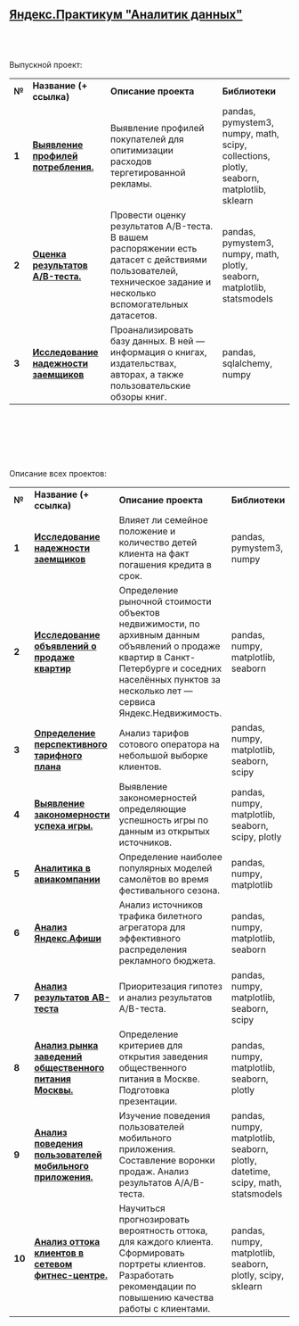 ## <a href="https://praktikum.yandex.ru/data-analyst/" target="_blank"><b>Яндекс.Практикум "Аналитик данных"</b></a>

<br/><br/><br/>
Выпускной проект:

<table>
<tr>
<td><b>№</b></td>
<td><b>Название (+ ссылка)</b></td>
<td><b>Описание проекта</b></td>
<td><b>Библиотеки</b></td>
<tr>
<td><b>1</b></td>
<td><a href="https://nbviewer.jupyter.org/github/kondratmaksim/student_work_yandex/blob/main/e-com_final_project.ipynb" target="_blank"><b>Выявление профилей потребления.</b></a></td>
<td>Выявление профилей покупателей для опитимизации расходов тергетированной рекламы.</td>
<td>pandas, pymystem3, numpy, math, scipy, collections, plotly, seaborn, matplotlib, sklearn</td>
<tr>
<td><b>2</b></td>
<td><a href="https://nbviewer.jupyter.org/github/kondratmaksim/student_work_yandex/blob/main/a-b_final_project.ipynb" target="_blank"><b>Оценка результатов A/B-теста.</b></a></td>
<td>Провести оценку результатов A/B-теста. В вашем распоряжении есть датасет с действиями пользователей, техническое задание и несколько вспомогательных датасетов.</td>
<td>pandas, pymystem3, numpy, math, plotly, seaborn, matplotlib, statsmodels</td>
<tr>
<td><b>3</b></td>
<td><a href="https://nbviewer.jupyter.org/github/kondratmaksim/student_work_yandex/blob/d0bec60fe4469f2c71aec1cff376998cf7b9b7cc/%D0%9F%D1%80%D0%BE%D0%B5%D0%BA%D1%82%201.%20%D0%98%D1%81%D1%81%D0%BB%D0%B5%D0%B4%D0%BE%D0%B2%D0%B0%D0%BD%D0%B8%D0%B5%20%D0%BD%D0%B0%D0%B4%D0%B5%D0%B6%D0%BD%D0%BE%D1%81%D1%82%D0%B8%20%D0%B7%D0%B0%D0%B5%D0%BC%D1%89%D0%B8%D0%BA%D0%BE%D0%B2.ipynb" target="_blank"><b>Исследование надежности заемщиков</b></a></td>
<td>Проанализировать базу данных. В ней — информация о книгах, издательствах, авторах, а также пользовательские обзоры книг.</td>
<td>pandas, sqlalchemy, numpy</td>
<tr>
</table>
<br/><br/>

<br/><br/><br/>
Описание всех проектов:

<table>
<tr>
<td><b>№</b></td>
<td><b>Название (+ ссылка)</b></td>
<td><b>Описание проекта</b></td>
<td><b>Библиотеки</b></td>
<tr>
<td><b>1</b></td>
<td><a href="https://nbviewer.jupyter.org/github/kondratmaksim/student_work_yandex/blob/d0bec60fe4469f2c71aec1cff376998cf7b9b7cc/%D0%9F%D1%80%D0%BE%D0%B5%D0%BA%D1%82%201.%20%D0%98%D1%81%D1%81%D0%BB%D0%B5%D0%B4%D0%BE%D0%B2%D0%B0%D0%BD%D0%B8%D0%B5%20%D0%BD%D0%B0%D0%B4%D0%B5%D0%B6%D0%BD%D0%BE%D1%81%D1%82%D0%B8%20%D0%B7%D0%B0%D0%B5%D0%BC%D1%89%D0%B8%D0%BA%D0%BE%D0%B2.ipynb" target="_blank"><b>Исследование надежности заемщиков</b></a></td>
<td>Влияет ли семейное положение и количество детей клиента на факт погашения кредита в срок.</td>
<td>pandas, pymystem3, numpy</td>
<tr>
<td> <b>2</b></td>
<td><a href="https://nbviewer.jupyter.org/github/kondratmaksim/student_work_yandex/blob/d0bec60fe4469f2c71aec1cff376998cf7b9b7cc/%D0%9F%D1%80%D0%BE%D0%B5%D0%BA%D1%82%202.%20%D0%98%D1%81%D1%81%D0%BB%D0%B5%D0%B4%D0%BE%D0%B2%D0%B0%D0%BD%D0%B8%D0%B5%20%D0%BE%D0%B1%D1%8A%D1%8F%D0%B2%D0%BB%D0%B5%D0%BD%D0%B8%D0%B8%CC%86%20%D0%BE%20%D0%BF%D1%80%D0%BE%D0%B4%D0%B0%D0%B6%D0%B5%20%D0%BA%D0%B2%D0%B0%D1%80%D1%82%D0%B8%D1%80.ipynb" target="_blank"><b>Исследование объявлений о продаже квартир</b></a></td>
<td>Определение рыночной стоимости объектов недвижимости, по архивным данным объявлений о продаже квартир в Санкт-Петербурге и соседних населённых пунктов за несколько лет —  сервиса Яндекс.Недвижимость.</td>
<td>pandas, numpy, matplotlib, seaborn</td>
<tr>
<td> <b>3</b></td>
<td><a href="https://nbviewer.jupyter.org/github/kondratmaksim/student_work_yandex/blob/d0bec60fe4469f2c71aec1cff376998cf7b9b7cc/%D0%9F%D1%80%D0%BE%D0%B5%D0%BA%D1%82%203.%20%D0%9E%D0%BF%D1%80%D0%B5%D0%B4%D0%B5%D0%BB%D0%B5%D0%BD%D0%B8%D0%B5%20%D0%BF%D0%B5%D1%80%D1%81%D0%BF%D0%B5%D0%BA%D1%82%D0%B8%D0%B2%D0%BD%D0%BE%D0%B3%D0%BE%20%D1%82%D0%B0%D1%80%D0%B8%D1%84%D0%B0.ipynb" target="_blank"><b>Определение перспективного тарифного плана</b></a></td>
<td>Анализ тарифов сотового оператора на небольшой выборке клиентов.</td>
<td>pandas, numpy, matplotlib, seaborn, scipy</td>
<tr>
<td> <b>4</b></td>
<td><a href="https://nbviewer.jupyter.org/github/kondratmaksim/student_work_yandex/blob/d0bec60fe4469f2c71aec1cff376998cf7b9b7cc/%D0%9F%D1%80%D0%BE%D0%B5%D0%BA%D1%82%204.%20%D0%92%D1%8B%D1%8F%D0%B2%D0%BB%D0%B5%D0%BD%D0%B8%D0%B5%20%D0%B7%D0%B0%D0%BA%D0%BE%D0%BD%D0%BE%D0%BC%D0%B5%D1%80%D0%BD%D0%BE%D1%81%D1%82%D0%B8%20%D1%83%D1%81%D0%BF%D0%B5%D1%85%D0%B0%20%D0%B8%D0%B3%D1%80%D1%8B.ipynb" target="_blank"><b>Выявление закономерности успеха игры.</b></td>
<td>Выявление закономерностей определяющие успешность игры по данным из открытых источников.</td>
<td>pandas, numpy, matplotlib, seaborn, scipy, plotly</td>
<tr>
<td> <b>5</b></td>
<td><a href="https://nbviewer.jupyter.org/github/kondratmaksim/student_work_yandex/blob/d0bec60fe4469f2c71aec1cff376998cf7b9b7cc/%D0%9F%D1%80%D0%BE%D0%B5%D0%BA%D1%82%205.%20%D0%90%D0%BD%D0%B0%D0%BB%D0%B8%D1%82%D0%B8%D0%BA%D0%B0%20%D0%B2%20%D0%B0%D0%B2%D0%B8%D0%B0%D0%BA%D0%BE%D0%BC%D0%BF%D0%B0%D0%BD%D0%B8%D0%B8.ipynb" target="_blank"><b>Аналитика в авиакомпании</b></a></td>
<td>Определение наиболее популярных моделей самолётов во время фестивального сезона.</td>
<td>pandas, numpy, matplotlib</td>
<tr>
<td> <b>6</b></td>
<td><a href="https://nbviewer.jupyter.org/github/kondratmaksim/student_work_yandex/blob/d0bec60fe4469f2c71aec1cff376998cf7b9b7cc/%D0%9F%D1%80%D0%BE%D0%B5%D0%BA%D1%82%206.%20%D0%90%D0%BD%D0%B0%D0%BB%D0%B8%D0%B7%20%D0%AF%D0%BD%D0%B4%D0%B5%D0%BA%D1%81.%D0%90%D1%84%D0%B8%D1%88%D0%B8.ipynb" target="_blank"><b>Анализ Яндекс.Афиши</b></a></td>
<td>Анализ источников трафика билетного агрегатора для эффективного распределения рекламного бюджета.</td>
<td>pandas, numpy, matplotlib, seaborn</td>
<tr>
<td> <b>7</b></td>
<td><a href="https://nbviewer.jupyter.org/github/kondratmaksim/student_work_yandex/blob/d0bec60fe4469f2c71aec1cff376998cf7b9b7cc/%D0%9F%D1%80%D0%BE%D0%B5%D0%BA%D1%82%207.%20%D0%90%D0%BD%D0%B0%D0%BB%D0%B8%D0%B7%20%D1%80%D0%B5%D0%B7%D1%83%D0%BB%D1%8C%D1%82%D0%B0%D1%82%D0%BE%D0%B2%20%D0%90%3A%D0%92%20%D1%82%D0%B5%D1%81%D1%82%D0%B0.ipynb" target="_blank"><b>Анализ результатов AB-теста</b></a></td>
<td>Приоритезация гипотез и анализ результатов A/B-теста.</td>
<td>pandas, numpy, matplotlib, seaborn, scipy</td>
<tr>
<td> <b>8</b></td>
<td><a href="https://nbviewer.jupyter.org/github/kondratmaksim/student_work_yandex/blob/d0bec60fe4469f2c71aec1cff376998cf7b9b7cc/%D0%9F%D1%80%D0%BE%D0%B5%D0%BA%D1%82%208.%20%D0%90%D0%BD%D0%B0%D0%BB%D0%B8%D0%B7%20%D1%80%D1%8B%D0%BD%D0%BA%D0%B0%20%D0%B7%D0%B0%D0%B2%D0%B5%D0%B4%D0%B5%D0%BD%D0%B8%D0%B8%CC%86%20%D0%BE%D0%B1%D1%89%D0%B5%D1%81%D1%82%D0%B2%D0%B5%D0%BD%D0%BD%D0%BE%D0%B3%D0%BE%20%D0%BF%D0%B8%D1%82%D0%B0%D0%BD%D0%B8%D1%8F%20%D0%9C%D0%BE%D1%81%D0%BA%D0%B2%D1%8B.ipynb" target="_blank"><b>Анализ рынка заведений общественного питания Москвы.</b></a></td>
<td>Определение критериев для открытия заведения общественного питания в Москве. Подготовка презентации.</td>
<td>pandas, numpy, matplotlib, seaborn, plotly</td>
<tr>
<td> <b>9</b></td>
<td><a href="https://nbviewer.jupyter.org/github/kondratmaksim/student_work_yandex/blob/d0bec60fe4469f2c71aec1cff376998cf7b9b7cc/%D0%9F%D1%80%D0%BE%D0%B5%D0%BA%D1%82%209.%20%D0%90%D0%BD%D0%B0%D0%BB%D0%B8%D0%B7%20%D0%BF%D0%BE%D0%B2%D0%B5%D0%B4%D0%B5%D0%BD%D0%B8%D1%8F%20%D0%BF%D0%BE%D0%BB%D1%8C%D0%B7%D0%BE%D0%B2%D0%B0%D1%82%D0%B5%D0%BB%D0%B5%D0%B9%20%D0%BC%D0%BE%D0%B1%D0%B8%D0%BB%D1%8C%D0%BD%D0%BE%D0%B3%D0%BE%20%D0%BF%D1%80%D0%B8%D0%BB%D0%BE%D0%B6%D0%B5%D0%BD%D0%B8%D1%8F.ipynb" target="_blank"><b>Анализ поведения пользователей мобильного приложения.</b></a></td>
<td>Изучение поведения пользователей мобильного приложения. Составление воронки продаж. Анализ результатов A/A/B-теста.</td>
<td>pandas, numpy, matplotlib, seaborn, plotly, datetime, scipy, math, statsmodels</td>
<tr>
<td> <b>10</b></td>
<td><a href="https://nbviewer.jupyter.org/github/kondratmaksim/student_work_yandex/blob/main/%D0%9F%D1%80%D0%BE%D0%B5%D0%BA%D1%82%2010.%20%D0%90%D0%BD%D0%B0%D0%BB%D0%B8%D0%B7%20%D0%BE%D1%82%D1%82%D0%BE%D0%BA%D0%B0%20%D0%BA%D0%BB%D0%B8%D0%B5%D0%BD%D1%82%D0%BE%D0%B2%20%D0%B2%20%D1%81%D0%B5%D1%82%D0%B5%D0%B2%D0%BE%D0%BC%20%D1%84%D0%B8%D1%82%D0%BD%D0%B5%D1%81-%D1%86%D0%B5%D0%BD%D1%82%D1%80%D0%B5.ipynb" target="_blank"><b>Анализ оттока клиентов в сетевом фитнес-центре.</b></a></td>
<td>Научиться прогнозировать вероятность оттока, для каждого клиента. Сформировать портреты клиентов. Разработать рекомендации по повышению качества работы с клиентами.</td>
<td>pandas, numpy, matplotlib, seaborn, plotly, scipy, sklearn</td>
</table>
<br/><br/>
